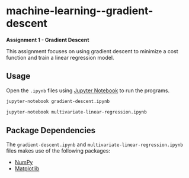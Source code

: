 # machine-learning--gradient-descent

**Assignment 1 - Gradient Descent**

This assignment focuses on using gradient descent to minimize a cost function and train a linear regression model.

## Usage

Open the `.ipynb` files using [Jupyter Notebook](https://jupyter.org) to run the programs.

```bash
jupyter-notebook gradient-descent.ipynb
```

```bash
jupyter-notebook multivariate-linear-regression.ipynb
```

## Package Dependencies

The `gradient-descent.ipynb` and `multivariate-linear-regression.ipynb` files makes use of the following packages:

* [NumPy](https://numpy.org)
* [Matplotlib](https://matplotlib.org)

